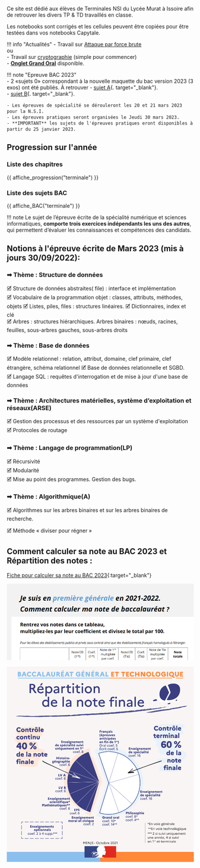 Ce site est dédié aux élèves de Terminales NSI du Lycée Murat à Issoire afin de retrouver les divers TP & TD travaillés en classe.  

Les notebooks sont corrigés et les cellules peuvent être copiées pour être testées dans vos notebooks Capytale.

!!! info "Actualités" 
    - Travail sur [Attaque par force brute](Projet/forcebrute.md)  
    ou  
    - Travail sur [cryptographie](Projet/cryptographie.md) (simple pour commencer)  
    - [**Onglet Grand Oral**](oral/oral.md) disponible.  

!!! note  "Epreuve BAC 2023"  
    - 2 «sujets 0» correspondant à la nouvelle maquette du bac version 2023 (3 exos) ont été publiés. À retrouver 
        - [sujet A](Annales/2023/2023-sujet_0-a.pdf){. target="_blank"}.  
        - [sujet B](Annales/2023/2023-sujet_0-b.pdf){. target="_blank"}.  

    - Les épreuves de spécialité se dérouleront les 20 et 21 mars 2023 pour la N.S.I.  
    - Les épreuves pratiques seront organisées le Jeudi 30 mars 2023.
    - **IMPORTANT** les sujets de l'épreuves pratiques eront disponibles à partir du 25 janvier 2023.
    
## Progression sur l'année

### Liste des chapitres 

{{ affiche_progression("terminale") }}

### Liste des sujets BAC

{{ affiche_BAC("terminale") }}


        



!!! note 
    Le sujet de l’épreuve écrite de la spécialité numérique et sciences informatiques, **comporte trois exercices indépendants les uns des autres**, qui permettent d’évaluer les connaissances et compétences des candidats. 
 
## Notions à l'épreuve écrite de Mars 2023 (mis à jours 30/09/2022): 

### &#10145; Thème : Structure de données  

🗹 Structure de données abstraites( file) : interface et implémentation  
🗹 Vocabulaire de la programmation objet : classes, attributs, méthodes, objets 
🗹 Listes, piles, files : structures linéaires. 
🗹 Dictionnaires, index et clé  
🗹 Arbres : structures hiérarchiques. Arbres binaires : nœuds, racines, feuilles, sous-arbres gauches, sous-arbres droits


### &#10145; Thème : Base de données  

🗹 Modèle relationnel : relation, attribut, domaine, clef primaire, clef étrangère, schéma relationnel 
🗹 Base de données relationnelle et SGBD.  
🗹 Langage SQL : requêtes d'interrogation et de mise à jour d'une base de données  

### &#10145; Thème : Architectures matérielles, système d’exploitation et réseaux(ARSE)  

🗹 Gestion des processus et des ressources par un système d'exploitation  
🗹 Protocoles de routage  

### &#10145; Thème : Langage de programmation(LP)  
	
🗹 Récursivité  
🗹 Modularité  	
🗹 Mise au point des programmes. Gestion des bugs.


### &#10145; Thème : Algorithmique(A)

🗹 Algorithmes sur les arbres binaires et sur les arbres binaires de recherche.

🗹 Méthode « diviser pour régner »




## Comment calculer sa note au BAC 2023 et Répartition des notes :

[Fiche pour calculer sa note au BAC 2023](divers/data/el-ve-de-premiere-comment-calculer-note-bac-2022-94490.pdf){:target="_blank"} 

![](divers/data/calculer_sa_note_BAC.png)


![](r-partition-de-la-note-finale.jpg)